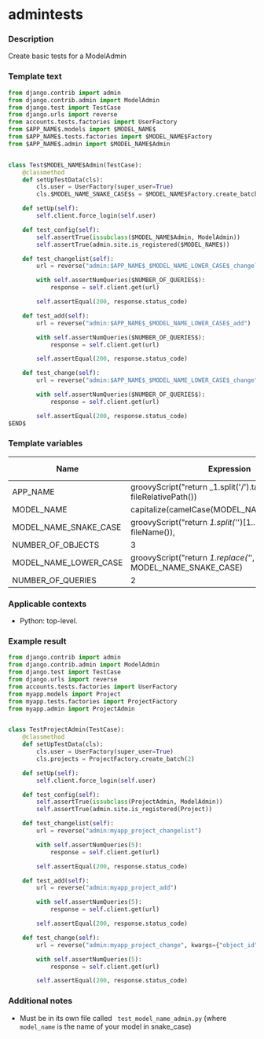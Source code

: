# admintests

### Description
Create basic tests for a ModelAdmin

### Template text
```python
from django.contrib import admin
from django.contrib.admin import ModelAdmin
from django.test import TestCase
from django.urls import reverse
from accounts.tests.factories import UserFactory
from $APP_NAME$.models import $MODEL_NAME$
from $APP_NAME$.tests.factories import $MODEL_NAME$Factory
from $APP_NAME$.admin import $MODEL_NAME$Admin


class Test$MODEL_NAME$Admin(TestCase):
    @classmethod
    def setUpTestData(cls):
        cls.user = UserFactory(super_user=True)
        cls.$MODEL_NAME_SNAKE_CASE$s = $MODEL_NAME$Factory.create_batch($NUMBER_OF_OBJECTS$)

    def setUp(self):
        self.client.force_login(self.user)

    def test_config(self):
        self.assertTrue(issubclass($MODEL_NAME$Admin, ModelAdmin))
        self.assertTrue(admin.site.is_registered($MODEL_NAME$))

    def test_changelist(self):
        url = reverse("admin:$APP_NAME$_$MODEL_NAME_LOWER_CASE$_changelist")

        with self.assertNumQueries($NUMBER_OF_QUERIES$):
            response = self.client.get(url)

        self.assertEqual(200, response.status_code)

    def test_add(self):
        url = reverse("admin:$APP_NAME$_$MODEL_NAME_LOWER_CASE$_add")

        with self.assertNumQueries($NUMBER_OF_QUERIES$):
            response = self.client.get(url)

        self.assertEqual(200, response.status_code)

    def test_change(self):
        url = reverse("admin:$APP_NAME$_$MODEL_NAME_LOWER_CASE$_change", kwargs={"object_id": self.$MODEL_NAME_SNAKE_CASE$s[0].id})

        with self.assertNumQueries($NUMBER_OF_QUERIES$):
            response = self.client.get(url)

        self.assertEqual(200, response.status_code)
$END$
```

### Template variables
| Name          | Expression | Default value | Skip if defined |
|---------------|------------|---------------|-----------------|
| APP_NAME | groovyScript("return _1.split('/').take(1);", fileRelativePath())|               | - [x]           |
| MODEL_NAME | capitalize(camelCase(MODEL_NAME_SNAKE_CASE)) |  | - [X] |
| MODEL_NAME_SNAKE_CASE | groovyScript("return _1.split('_')[1..-2].join('_');", fileName()), | | - [X] |
| NUMBER_OF_OBJECTS | 3 | 3 | - [ ] |
| MODEL_NAME_LOWER_CASE | groovyScript("return _1.replace('_', '')", MODEL_NAME_SNAKE_CASE) |               | - [X] |
| NUMBER_OF_QUERIES | 2 | 2 | - [ ] |


### Applicable contexts
- Python: top-level.


### Example result
```python
from django.contrib import admin
from django.contrib.admin import ModelAdmin
from django.test import TestCase
from django.urls import reverse
from accounts.tests.factories import UserFactory
from myapp.models import Project
from myapp.tests.factories import ProjectFactory
from myapp.admin import ProjectAdmin


class TestProjectAdmin(TestCase):
    @classmethod
    def setUpTestData(cls):
        cls.user = UserFactory(super_user=True)
        cls.projects = ProjectFactory.create_batch(2)

    def setUp(self):
        self.client.force_login(self.user)

    def test_config(self):
        self.assertTrue(issubclass(ProjectAdmin, ModelAdmin))
        self.assertTrue(admin.site.is_registered(Project))

    def test_changelist(self):
        url = reverse("admin:myapp_project_changelist")

        with self.assertNumQueries(5):
            response = self.client.get(url)

        self.assertEqual(200, response.status_code)

    def test_add(self):
        url = reverse("admin:myapp_project_add")

        with self.assertNumQueries(5):
            response = self.client.get(url)

        self.assertEqual(200, response.status_code)

    def test_change(self):
        url = reverse("admin:myapp_project_change", kwargs={"object_id": self.projects[0].id})

        with self.assertNumQueries(5):
            response = self.client.get(url)

        self.assertEqual(200, response.status_code)

```

### Additional notes
- Must be in its own file called ` test_model_name_admin.py` (where `model_name` is the name of your model in snake_case)
